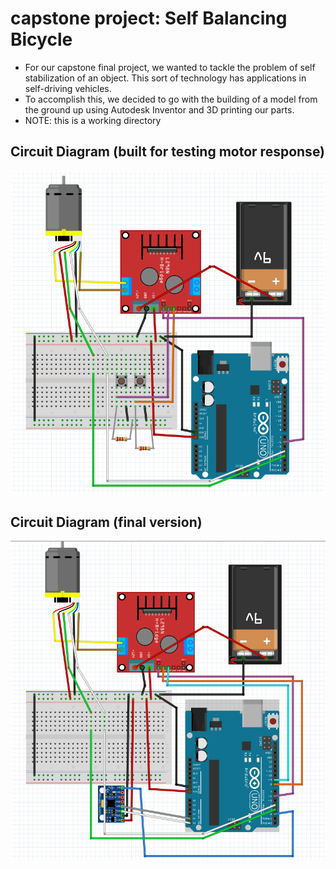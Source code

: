 # capstone project: Self Balancing Bicycle

* For our capstone final project, we wanted to tackle the problem of self stabilization of an object. This sort of technology has applications in self-driving vehicles.
* To accomplish this, we decided to go with the building of a model from the ground up using Autodesk Inventor and 3D printing our parts.
* NOTE: this is a working directory


## Circuit Diagram (built for testing motor response)
![](diagram.png)

## Circuit Diagram (final version)
![](diagram_2.png)
